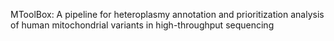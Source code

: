 MToolBox: A pipeline for heteroplasmy annotation and prioritization analysis of human mitochondrial variants in high-throughput sequencing
